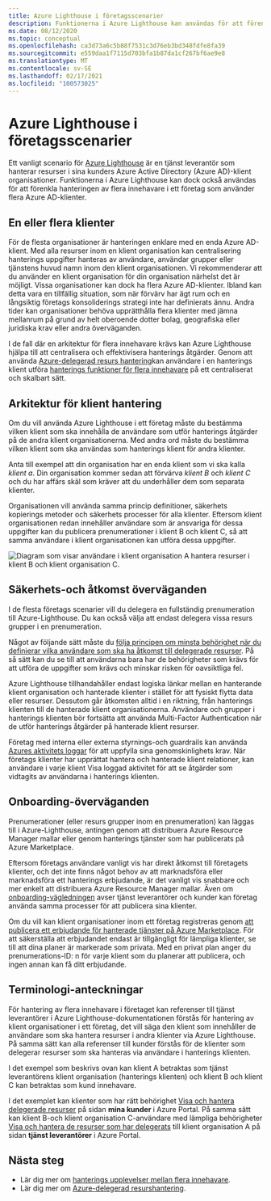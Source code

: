 ```yaml
---
title: Azure Lighthouse i företagsscenarier
description: Funktionerna i Azure Lighthouse kan användas för att förenkla hanteringen av flera innehavare i ett företag som använder flera Azure AD-klienter.
ms.date: 08/12/2020
ms.topic: conceptual
ms.openlocfilehash: ca3d73a6c5b88f7531c3d76eb3bd348fdfe8fa39
ms.sourcegitcommit: e559daa1f7115d703bfa1b87da1cf267bf6ae9e8
ms.translationtype: MT
ms.contentlocale: sv-SE
ms.lasthandoff: 02/17/2021
ms.locfileid: "100573025"
---
```

# <a name="azure-lighthouse-in-enterprise-scenarios"></a>Azure Lighthouse i företagsscenarier

Ett vanligt scenario för [Azure Lighthouse](../overview.md) är en tjänst leverantör som hanterar resurser i sina kunders Azure Active Directory (Azure AD)-klient organisationer. Funktionerna i Azure Lighthouse kan dock också användas för att förenkla hanteringen av flera innehavare i ett företag som använder flera Azure AD-klienter.

## <a name="single-vs-multiple-tenants"></a>En eller flera klienter

För de flesta organisationer är hanteringen enklare med en enda Azure AD-klient. Med alla resurser inom en klient organisation kan centralisering hanterings uppgifter hanteras av användare, användar grupper eller tjänstens huvud namn inom den klient organisationen. Vi rekommenderar att du använder en klient organisation för din organisation närhelst det är möjligt. Vissa organisationer kan dock ha flera Azure AD-klienter. Ibland kan detta vara en tillfällig situation, som när förvärv har ägt rum och en långsiktig företags konsoliderings strategi inte har definierats ännu. Andra tider kan organisationer behöva upprätthålla flera klienter med jämna mellanrum på grund av helt oberoende dotter bolag, geografiska eller juridiska krav eller andra överväganden.

I de fall där en arkitektur för flera innehavare krävs kan Azure Lighthouse hjälpa till att centralisera och effektivisera hanterings åtgärder. Genom att använda [Azure-delegerad resurs hantering](azure-delegated-resource-management.md)kan användare i en hanterings klient utföra [hanterings funktioner för flera innehavare](cross-tenant-management-experience.md) på ett centraliserat och skalbart sätt.

## <a name="tenant-management-architecture"></a>Arkitektur för klient hantering

Om du vill använda Azure Lighthouse i ett företag måste du bestämma vilken klient som ska innehålla de användare som utför hanterings åtgärder på de andra klient organisationerna. Med andra ord måste du bestämma vilken klient som ska användas som hanterings klient för andra klienter.

Anta till exempel att din organisation har en enda klient som vi ska kalla *klient a*. Din organisation kommer sedan att förvärva *klient B* och *klient C* och du har affärs skäl som kräver att du underhåller dem som separata klienter.

Organisationen vill använda samma princip definitioner, säkerhets kopierings metoder och säkerhets processer för alla klienter. Eftersom klient organisationen redan innehåller användare som är ansvariga för dessa uppgifter kan du publicera prenumerationer i klient B och klient C, så att samma användare i klient organisationen kan utföra dessa uppgifter.

![Diagram som visar användare i klient organisation A hantera resurser i klient B och klient organisation C.](../media/enterprise-azure-lighthouse.jpg)

## <a name="security-and-access-considerations"></a>Säkerhets-och åtkomst överväganden

I de flesta företags scenarier vill du delegera en fullständig prenumeration till Azure-Lighthouse. Du kan också välja att endast delegera vissa resurs grupper i en prenumeration.

Något av följande sätt måste du [följa principen om minsta behörighet när du definierar vilka användare som ska ha åtkomst till delegerade resurser](recommended-security-practices.md#assign-permissions-to-groups-using-the-principle-of-least-privilege). På så sätt kan du se till att användarna bara har de behörigheter som krävs för att utföra de uppgifter som krävs och minskar risken för oavsiktliga fel.

Azure Lighthouse tillhandahåller endast logiska länkar mellan en hanterande klient organisation och hanterade klienter i stället för att fysiskt flytta data eller resurser. Dessutom går åtkomsten alltid i en riktning, från hanterings klienten till de hanterade klient organisationerna.  Användare och grupper i hanterings klienten bör fortsätta att använda Multi-Factor Authentication när de utför hanterings åtgärder på hanterade klient resurser.

Företag med interna eller externa styrnings-och guardrails kan använda [Azures aktivitets loggar](../../azure-monitor/essentials/platform-logs-overview.md) för att uppfylla sina genomskinlighets krav. När företags klienter har upprättat hantera och hanterade klient relationer, kan användare i varje klient Visa loggad aktivitet för att se åtgärder som vidtagits av användarna i hanterings klienten.

## <a name="onboarding-considerations"></a>Onboarding-överväganden

Prenumerationer (eller resurs grupper inom en prenumeration) kan läggas till i Azure-Lighthouse, antingen genom att distribuera Azure Resource Manager mallar eller genom hanterings tjänster som har publicerats på Azure Marketplace.

Eftersom företags användare vanligt vis har direkt åtkomst till företagets klienter, och det inte finns något behov av att marknadsföra eller marknadsföra ett hanterings erbjudande, är det vanligt vis snabbare och mer enkelt att distribuera Azure Resource Manager mallar. Även om [onboarding-vägledningen](../how-to/onboard-customer.md) avser tjänst leverantörer och kunder kan företag använda samma processer för att publicera sina klienter.

Om du vill kan klient organisationer inom ett företag registreras genom [att publicera ett erbjudande för hanterade tjänster på Azure Marketplace](../how-to/publish-managed-services-offers.md). För att säkerställa att erbjudandet endast är tillgängligt för lämpliga klienter, se till att dina planer är markerade som privata. Med en privat plan anger du prenumerations-ID: n för varje klient som du planerar att publicera, och ingen annan kan få ditt erbjudande.

## <a name="terminology-notes"></a>Terminologi-anteckningar

För hantering av flera innehavare i företaget kan referenser till tjänst leverantörer i Azure Lighthouse-dokumentationen förstås för hantering av klient organisationer i ett företag, det vill säga den klient som innehåller de användare som ska hantera resurser i andra klienter via Azure Lighthouse. På samma sätt kan alla referenser till kunder förstås för de klienter som delegerar resurser som ska hanteras via användare i hanterings klienten.

I det exempel som beskrivs ovan kan klient A betraktas som tjänst leverantörens klient organisation (hanterings klienten) och klient B och klient C kan betraktas som kund innehavare.

I det exemplet kan klienter som har rätt behörighet [Visa och hantera delegerade resurser](../how-to/view-manage-customers.md) på sidan **mina kunder** i Azure Portal. På samma sätt kan klient B-och klient organisation C-användare med lämpliga behörigheter [Visa och hantera de resurser som har delegerats](../how-to/view-manage-service-providers.md) till klient organisation A på sidan **tjänst leverantörer** i Azure Portal.

## <a name="next-steps"></a>Nästa steg

- Lär dig mer om [hanterings upplevelser mellan flera innehavare](cross-tenant-management-experience.md).
- Lär dig mer om [Azure-delegerad resurshantering](azure-delegated-resource-management.md).